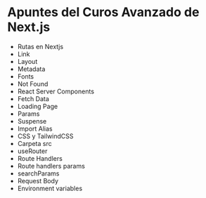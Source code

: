 # Apuntes del Curos Avanzado de Next.js

- Rutas en Nextjs
- Link
- Layout
- Metadata
- Fonts
- Not Found
- React Server Components
- Fetch Data
- Loading Page
- Params
- Suspense
- Import Alias
- CSS y TailwindCSS
- Carpeta src
- useRouter
- Route Handlers
- Route handlers params
- searchParams
- Request Body
- Environment variables
